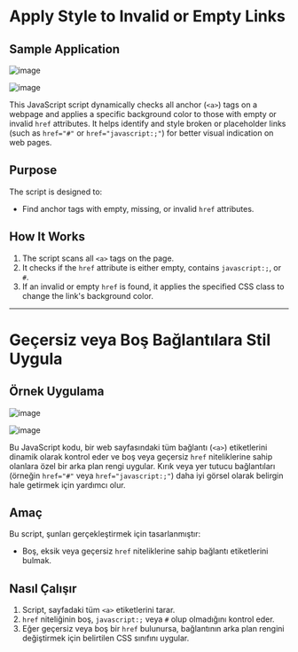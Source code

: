 # Apply Style to Invalid or Empty Links

## Sample Application

![image](https://github.com/user-attachments/assets/6367de96-177a-4c00-840c-72d1986de015)

![image](https://github.com/user-attachments/assets/bc7c3063-979f-4b87-ae18-66289199d10b)


This JavaScript script dynamically checks all anchor (`<a>`) tags on a webpage and applies a specific background color to those with empty or invalid `href` attributes. It helps identify and style broken or placeholder links (such as `href="#"` or `href="javascript:;"`) for better visual indication on web pages.

## Purpose

The script is designed to:
- Find anchor tags with empty, missing, or invalid `href` attributes.

## How It Works

1. The script scans all `<a>` tags on the page.
2. It checks if the `href` attribute is either empty, contains `javascript:;`, or `#`.
3. If an invalid or empty `href` is found, it applies the specified CSS class to change the link's background color.

------------------------------------------------------------------------------------------

# Geçersiz veya Boş Bağlantılara Stil Uygula

## Örnek Uygulama

![image](https://github.com/user-attachments/assets/6367de96-177a-4c00-840c-72d1986de015)

![image](https://github.com/user-attachments/assets/bc7c3063-979f-4b87-ae18-66289199d10b)


Bu JavaScript kodu, bir web sayfasındaki tüm bağlantı (`<a>`) etiketlerini dinamik olarak kontrol eder ve boş veya geçersiz `href` niteliklerine sahip olanlara özel bir arka plan rengi uygular. Kırık veya yer tutucu bağlantıları (örneğin `href="#"` veya `href="javascript:;"`) daha iyi görsel olarak belirgin hale getirmek için yardımcı olur.

## Amaç

Bu script, şunları gerçekleştirmek için tasarlanmıştır:
- Boş, eksik veya geçersiz `href` niteliklerine sahip bağlantı etiketlerini bulmak.

## Nasıl Çalışır

1. Script, sayfadaki tüm `<a>` etiketlerini tarar.
2. `href` niteliğinin boş, `javascript:;` veya `#` olup olmadığını kontrol eder.
3. Eğer geçersiz veya boş bir `href` bulunursa, bağlantının arka plan rengini değiştirmek için belirtilen CSS sınıfını uygular.

